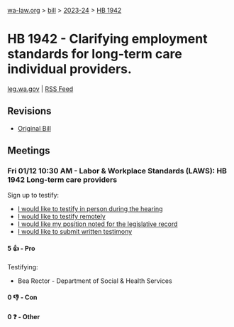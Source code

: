 [wa-law.org](/) > [bill](/bill/) > [2023-24](/bill/2023-24/) > [HB 1942](/bill/2023-24/hb/1942/)

# HB 1942 - Clarifying employment standards for long-term care individual providers.
[leg.wa.gov](https://app.leg.wa.gov/billsummary?BillNumber=1942&Year=2023&Initiative=false) | [RSS Feed](./rss.xml)

## Revisions
* [Original Bill](1/)

## Meetings
### Fri 01/12 10:30 AM - Labor & Workplace Standards (LAWS): HB 1942 Long-term care providers
Sign up to testify:
* [I would like to testify in person during the hearing](https://app.leg.wa.gov/csi/Testifier/Add?chamber=House&mId=31573&aId=156081&caId=22879&tId=1)
* [I would like to testify remotely](https://app.leg.wa.gov/csi/Testifier/Add?chamber=House&mId=31573&aId=156081&caId=22879&tId=2)
* [I would like my position noted for the legislative record](https://app.leg.wa.gov/csi/Testifier/Add?chamber=House&mId=31573&aId=156081&caId=22879&tId=3)
* [I would like to submit written testimony](https://app.leg.wa.gov/csi/Testifier/Add?chamber=House&mId=31573&aId=156081&caId=22879&tId=4)

#### 5 👍 - Pro
Testifying:
* Bea Rector - Department of Social & Health Services

#### 0 👎 - Con

#### 0 ❓ - Other
